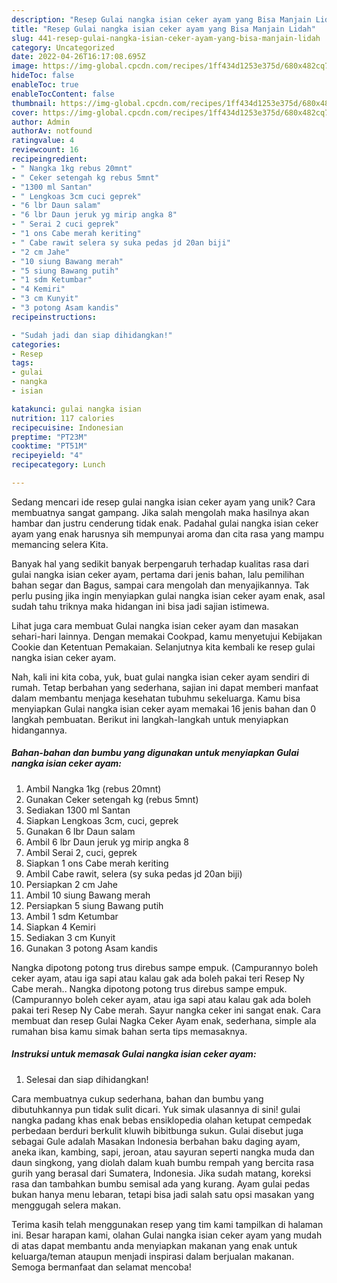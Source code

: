 ```yaml
---
description: "Resep Gulai nangka isian ceker ayam yang Bisa Manjain Lidah"
title: "Resep Gulai nangka isian ceker ayam yang Bisa Manjain Lidah"
slug: 441-resep-gulai-nangka-isian-ceker-ayam-yang-bisa-manjain-lidah
category: Uncategorized
date: 2022-04-26T16:17:08.695Z
image: https://img-global.cpcdn.com/recipes/1ff434d1253e375d/680x482cq70/gulai-nangka-isian-ceker-ayam-foto-resep-utama.jpg
hideToc: false
enableToc: true
enableTocContent: false
thumbnail: https://img-global.cpcdn.com/recipes/1ff434d1253e375d/680x482cq70/gulai-nangka-isian-ceker-ayam-foto-resep-utama.jpg
cover: https://img-global.cpcdn.com/recipes/1ff434d1253e375d/680x482cq70/gulai-nangka-isian-ceker-ayam-foto-resep-utama.jpg
author: Admin
authorAv: notfound
ratingvalue: 4
reviewcount: 16
recipeingredient:
- " Nangka 1kg rebus 20mnt"
- " Ceker setengah kg rebus 5mnt"
- "1300 ml Santan"
- " Lengkoas 3cm cuci geprek"
- "6 lbr Daun salam"
- "6 lbr Daun jeruk yg mirip angka 8"
- " Serai 2 cuci geprek"
- "1 ons Cabe merah keriting"
- " Cabe rawit selera sy suka pedas jd 20an biji"
- "2 cm Jahe"
- "10 siung Bawang merah"
- "5 siung Bawang putih"
- "1 sdm Ketumbar"
- "4 Kemiri"
- "3 cm Kunyit"
- "3 potong Asam kandis"
recipeinstructions:

- "Sudah jadi dan siap dihidangkan!"
categories:
- Resep
tags:
- gulai
- nangka
- isian

katakunci: gulai nangka isian 
nutrition: 117 calories
recipecuisine: Indonesian
preptime: "PT23M"
cooktime: "PT51M"
recipeyield: "4"
recipecategory: Lunch

---
```





Sedang mencari ide resep gulai nangka isian ceker ayam yang unik? Cara membuatnya sangat gampang. Jika salah mengolah maka hasilnya akan hambar dan justru cenderung tidak enak. Padahal gulai nangka isian ceker ayam yang enak harusnya sih mempunyai aroma dan cita rasa yang mampu memancing selera Kita.





Banyak hal yang sedikit banyak berpengaruh terhadap kualitas rasa dari gulai nangka isian ceker ayam, pertama dari jenis bahan, lalu pemilihan bahan segar dan Bagus, sampai cara mengolah dan menyajikannya. Tak perlu pusing jika ingin menyiapkan gulai nangka isian ceker ayam enak,      asal sudah tahu triknya maka hidangan ini bisa jadi sajian istimewa.














Lihat juga cara membuat Gulai nangka isian ceker ayam dan masakan sehari-hari lainnya. Dengan memakai Cookpad, kamu menyetujui Kebijakan Cookie dan Ketentuan Pemakaian. Selanjutnya kita kembali ke resep gulai nangka isian ceker ayam.






Nah, kali ini kita coba, yuk, buat gulai nangka isian ceker ayam sendiri di rumah. Tetap berbahan yang sederhana, sajian ini dapat memberi manfaat dalam membantu menjaga kesehatan tubuhmu sekeluarga. Kamu bisa menyiapkan Gulai nangka isian ceker ayam memakai 16 jenis bahan dan 0 langkah pembuatan. Berikut ini langkah-langkah untuk menyiapkan hidangannya.

<!--inarticleads1-->

##### Bahan-bahan dan bumbu yang digunakan untuk menyiapkan Gulai nangka isian ceker ayam:

1. Ambil  Nangka 1kg (rebus 20mnt)
1. Gunakan  Ceker setengah kg (rebus 5mnt)
1. Sediakan 1300 ml Santan
1. Siapkan  Lengkoas 3cm, cuci, geprek
1. Gunakan 6 lbr Daun salam
1. Ambil 6 lbr Daun jeruk yg mirip angka 8
1. Ambil  Serai 2, cuci, geprek
1. Siapkan 1 ons Cabe merah keriting
1. Ambil  Cabe rawit, selera (sy suka pedas jd 20an biji)
1. Persiapkan 2 cm Jahe
1. Ambil 10 siung Bawang merah
1. Persiapkan 5 siung Bawang putih
1. Ambil 1 sdm Ketumbar
1. Siapkan 4 Kemiri
1. Sediakan 3 cm Kunyit
1. Gunakan 3 potong Asam kandis


Nangka dipotong potong trus direbus sampe empuk. (Campurannyo boleh ceker ayam, atau iga sapi atau kalau gak ada boleh pakai teri Resep Ny Cabe merah.. Nangka dipotong potong trus direbus sampe empuk. (Campurannyo boleh ceker ayam, atau iga sapi atau kalau gak ada boleh pakai teri Resep Ny Cabe merah. Sayur nangka ceker ini sangat enak. Cara membuat dan resep Gulai Nagka Ceker Ayam enak, sederhana, simple ala rumahan bisa kamu simak bahan serta tips memasaknya. 

<!--inarticleads2-->

##### Instruksi untuk memasak Gulai nangka isian ceker ayam:


1. Selesai dan siap dihidangkan!

Cara membuatnya cukup sederhana, bahan dan bumbu yang dibutuhkannya pun tidak sulit dicari. Yuk simak ulasannya di sini! gulai nangka padang khas enak bebas ensiklopedia olahan ketupat cempedak perbedaan berduri berkulit kluwih bibitbunga sukun. Gulai disebut juga sebagai Gule adalah Masakan Indonesia berbahan baku daging ayam, aneka ikan, kambing, sapi, jeroan, atau sayuran seperti nangka muda dan daun singkong, yang diolah dalam kuah bumbu rempah yang bercita rasa gurih yang berasal dari Sumatera, Indonesia. Jika sudah matang, koreksi rasa dan tambahkan bumbu semisal ada yang kurang. Ayam gulai pedas bukan hanya menu lebaran, tetapi bisa jadi salah satu opsi masakan yang menggugah selera makan. 

Terima kasih telah menggunakan resep yang tim kami tampilkan di halaman ini. Besar harapan kami, olahan Gulai nangka isian ceker ayam yang mudah di atas dapat membantu anda menyiapkan makanan yang enak untuk keluarga/teman ataupun menjadi inspirasi dalam berjualan makanan. Semoga bermanfaat dan selamat mencoba!
